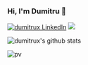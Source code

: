 ### Hi, I'm Dumitru 👋



  <a href="https://in.linkedin.com/in/dumitrux" target="blank"><img src="https://img.shields.io/badge/LinkedIn-0077B5?style=for-the-badge&logo=linkedin&logoColor=white" alt="dumitrux LinkedIn"/></a> 
  <a href="https://twitter.com/dumitruxx" target="blank"><img src="https://img.shields.io/badge/Twitter-1DA1F2?style=for-the-badge&logo=twitter&logoColor=white" /></a> 

<!--
<p align="center">
  <a href="https://dumitrux.medium.com" target="blank"><img src="https://img.shields.io/badge/Medium-12100E?style=for-the-badge&logo=medium&logoColor=white" alt="dumitrux" /></a> 
  <a href="https://dev.to/dumitrux" target="blank"><img src="https://img.shields.io/badge/dev.to-0A0A0A?style=for-the-badge&logo=dev.to&logoColor=white" alt="dumitrux" /></a>
  <a href="https://kaggle.com/dumitrux" target="blank"><img src="https://img.shields.io/badge/KAGGLE-20BEFF?&style=for-the-badge&logo=kaggle&logoColor=white" alt="dumitrux"  /></a> 
</p>
-->




![dumitrux's github stats](https://github-readme-stats.vercel.app/api?username=dumitrux&show_icons=true&theme=dracula&hide=contribs)


![pv](https://pageview.vercel.app/?github_user=dumitrux)



<!--
<p align="left">
  <img
    src="https://komarev.com/ghpvc/?username=dumitrux"
    alt="dumitrux"
  />
</p>
-->

<!--
**dumitrux/dumitrux** is a ✨ _special_ ✨ repository because its `README.md` (this file) appears on your GitHub profile.

Here are some ideas to get you started:

- 🔭 I’m currently working on ...
- 🌱 I’m currently learning ...
- 👯 I’m looking to collaborate on ...
- 🤔 I’m looking for help with ...
- 💬 Ask me about ...
- 📫 How to reach me: ...
- 😄 Pronouns: ...
- ⚡ Fun fact: ...
-->

